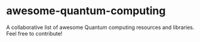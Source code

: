 # awesome-quantum-computing
A collaborative list of awesome Quantum computing resources and libraries. Feel free to contribute!
